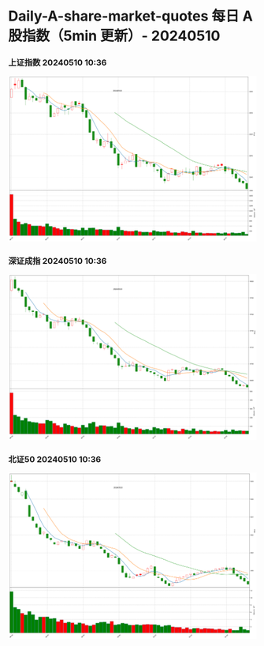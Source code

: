
# Daily-A-share-market-quotes 每日 A 股指数（5min 更新）- 20240510

### 上证指数 20240510 10:36
![](./fig/2024/5/20240510-sh000001.png)

### 深证成指 20240510 10:36
![](./fig/2024/5/20240510-sz399001.png)

### 北证50 20240510 10:36
![](./fig/2024/5/20240510-bj899050.png)
